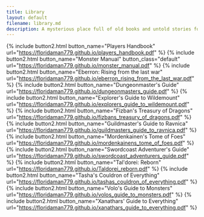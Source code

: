 ```yaml
---
title: Library
layout: default
filename: library.md
description: A mysterious place full of old books and untold stories for you to discover
---
```


{% include button2.html button_name="Players Handbook" url="https://floridaman779.github.io/players_handbook.pdf" %}
{% include button2.html button_name="Monster Manual" button_class="default" url="https://floridaman779.github.io/monster_manual.pdf" %}
{% include button2.html button_name="Eberron: Rising from the last war" url="https://floridaman779.github.io/eberron_rising_from_the_last_war.pdf" %}
{% include button2.html button_name="Dungeonmaster's Guide" url="https://floridaman779.github.io/dungeonmasters_guide.pdf" %}
{% include button2.html button_name="Explorer's Guide to Wildemount" url="https://floridaman779.github.io/explorers_guide_to_wildemount.pdf" %}
{% include button2.html button_name="Fizban's Treasury of Dragons" url="https://floridaman779.github.io/fizbans_treasury_of_dragons.pdf" %}
{% include button2.html button_name="Guildmaster's Guide to Ravnica" url="https://floridaman779.github.io/guildmasters_guide_to_ravnica.pdf" %}
{% include button2.html button_name="Mordenkainen's Tome of Foes" url="https://floridaman779.github.io/mordenkainens_tome_of_foes.pdf" %}
{% include button2.html button_name="Swordcoast Adventurer's Guide" url="https://floridaman779.github.io/swordcoast_adventurers_guide.pdf" %}
{% include button2.html button_name="Tal'dorei: Reborn" url="https://floridaman779.github.io/Taldorei_reborn.pdf" %}
{% include button2.html button_name="Tasha's Couldron of Everything" url="https://floridaman779.github.io/tashas_couldron_of_everything.pdf" %}
{% include button2.html button_name="Volo's Guide to Monsters" url="https://floridaman779.github.io/volos_guide_to_monsters.pdf" %}
{% include button2.html button_name="Xanathars' Guide to Everything" url="https://floridaman779.github.io/xanathars_guide_to_everything.pdf" %}
